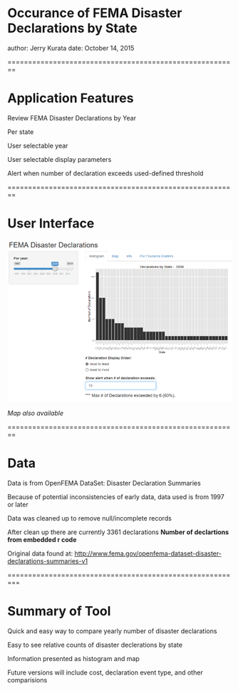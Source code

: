 Occurance of FEMA Disaster Declarations by State
========================================================
author: Jerry Kurata
date: October 14, 2015


========================================================

# Application Features

Review FEMA Disaster Declarations by Year

Per state

User selectable year

User selectable display parameters

Alert when number of declaration exceeds used-defined threshold

========================================================

# User Interface

![Histogram Screen Shot](screenshotHist.png)

 *Map also available*
 
========================================================

# Data

Data is from OpenFEMA DataSet: Disaster Declaration Summaries

Because of potential inconsistencies of early data, data used is from 1997 or later

Data was cleaned up to remove null/incomplete records



After clean up there are currently 3361 declarations
**Number of declartions from embedded r code**

Original data found at: http://www.fema.gov/openfema-dataset-disaster-declarations-summaries-v1

=========================================================
# Summary of Tool

Quick and easy way to compare yearly number of disaster declarations

Easy to see relative counts of disaster declerations by state

Information presented as histogram and map

Future versions will include cost, declaration event type, and other comparisions

